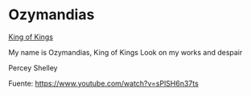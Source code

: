 # Ozymandias

[King of Kings](../_files/egyptian-svgrepo-com.svg_files)



My name is Ozymandias, King of Kings
Look on my works and despair


Percey Shelley

Fuente: https://www.youtube.com/watch?v=sPlSH6n37ts